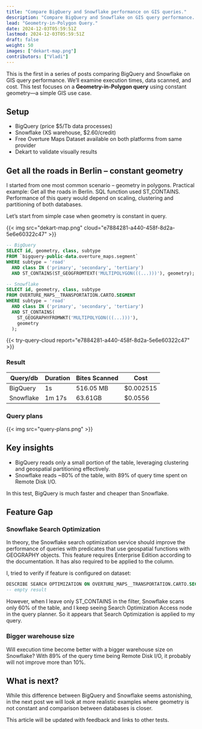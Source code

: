 ```yaml
---
title: "Compare BigQuery and Snowflake performance on GIS queries."
description: "Compare BigQuery and Snowflake on GIS query performance. Explore execution times, costs, and efficiency in a Geometry-in-Polygon use case with real-world data from Overture Maps"
lead: "Geometry-in-Polygon Query."
date: 2024-12-03T05:59:51Z
lastmod: 2024-12-03T05:59:51Z
draft: false
weight: 50
images: ["dekart-map.png"]
contributors: ["Vladi"]
---
```


This is the first in a series of posts comparing BigQuery and Snowflake on GIS query performance. We’ll examine execution times, data scanned, and cost. This test focuses on a **Geometry-in-Polygon query** using constant geometry—a simple GIS use case.

## Setup

- BigQuery (price $5/Tb data processes)
- Snowflake (XS warehouse, $2.60/credit)
- Free Overture Maps Dataset available on both platforms from same provider
- Dekart to validate visually results

## Get all the roads in Berlin – constant geometry

I started from one most common scenario – geometry in polygons. Practical example: Get all the roads in Berlin. SQL function used ST_CONTAINS. Performance of this query would depend on scaling, clustering and partitioning of both databases.

Let’s start from simple case when geometry is constant in query.

{{< img src="dekart-map.png" cloud="e7884281-a440-458f-8d2a-5e6e60322c47" >}}

```sql
-- BigQuery
SELECT id, geometry, class, subtype
FROM `bigquery-public-data.overture_maps.segment`
WHERE subtype = 'road'
  AND class IN ('primary', 'secondary', 'tertiary')
  AND ST_CONTAINS(ST_GEOGFROMTEXT('MULTIPOLYGON(((...)))'), geometry);

```

```sql
-- Snowflake
SELECT id, geometry, class, subtype
FROM OVERTURE_MAPS__TRANSPORTATION.CARTO.SEGMENT
WHERE subtype = 'road'
  AND class IN ('primary', 'secondary', 'tertiary')
  AND ST_CONTAINS(
    ST_GEOGRAPHYFROMWKT('MULTIPOLYGON(((...)))'),
    geometry
  );
```

{{< try-query-cloud report="e7884281-a440-458f-8d2a-5e6e60322c47" >}}

### Result

<table class="table">
<thead>
<tr>
<th>Query/db</th>
<th>Duration</th>
<th>Bites Scanned</th>
<th>Cost</th>
</tr>
</thead>
<tbody>
<tr>
<td>BigQuery</td>
<td>1s</td>
<td>516.05 MB</td>
<td>$0.002515</td>
</tr>
<tr>
<td>Snowflake</td>
<td>1m 17s</td>
<td>63.61GB</td>
<td>$0.0556</td>
</tr>
</tbody>
</table>

### Query plans

{{< img src="query-plans.png" >}}

## Key insights

- BigQuery reads only a small portion of the table, leveraging clustering and geospatial partitioning effectively.
- Snowflake reads ~80% of the table, with 89% of query time spent on Remote Disk I/O.

In this test, BigQuery is much faster and cheaper than Snowflake.

## Feature Gap

### Snowflake Search Optimization

In theory, the Snowflake search optimization service should improve the performance of queries with predicates that use geospatial functions with GEOGRAPHY objects. This feature requires Enterprise Edition according to the documentation. It has also required to be applied to the column.

I, tried to verify if feature is configured on dataset:

```sql
DESCRIBE SEARCH OPTIMIZATION ON OVERTURE_MAPS__TRANSPORTATION.CARTO.SEGMENT;
-- empty result
```

However, when I leave only ST_CONTAINS in the filter, Snowflake scans only 60% of the table, and I keep seeing Search Optimization Access node in the query planner. So it appears that Search Optimization is applied to my query.

### Bigger warehouse size

Will execution time become better with a bigger warehouse size on Snowflake? With 89% of the query time being Remote Disk I/O, it probably will not improve more than 10%.

## What is next?

While this difference between BigQuery and Snowflake seems astonishing, in the next post we will look at more realistic examples where geometry is not constant and comparison between databases is closer.

This article will be updated with feedback and links to other tests.